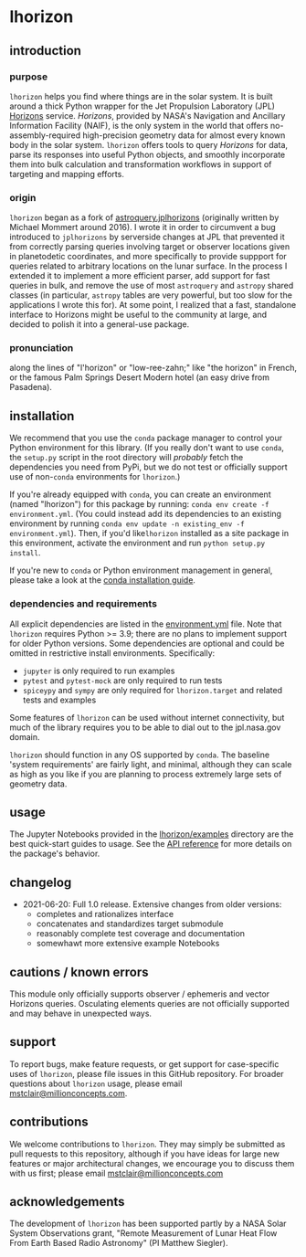 # lhorizon

## introduction

### purpose

`lhorizon` helps you find where things are in the solar system. It is built around a thick Python wrapper for the 
Jet Propulsion Laboratory (JPL) [Horizons](https://ssd.jpl.nasa.gov/?horizons) service. _Horizons_, provided by 
NASA's Navigation and Ancillary Information Facility (NAIF), is the only system in the world that offers 
no-assembly-required high-precision geometry data for almost every known body in the solar system. `lhorizon` offers 
tools to query _Horizons_ for data, parse its responses into useful Python objects, and smoothly incorporate them into
bulk calculation and transformation workflows in support of targeting and mapping efforts.

### origin

`lhorizon` began as a fork of [astroquery.jplhorizons](https://github.com/astropy/astroquery/tree/master/astroquery/jplhorizons) 
(originally written by Michael Mommert around 2016). I wrote it in order to circumvent a bug introduced to `jplhorizons` by 
serverside changes at JPL that prevented it from correctly parsing queries involving target or observer locations given 
in planetodetic coordinates, and more specifically to provide suppport for queries related to arbitrary locations on 
the lunar surface. In the process I extended it to implement a more efficient parser, add support for fast queries in 
bulk, and remove the use of most `astroquery` and `astropy` shared classes (in particular, `astropy` 
tables are very powerful, but too slow for the applications I wrote this for). At some point, I realized that a fast,
standalone interface to Horizons might be useful to the community at large, and decided to polish it into a 
general-use package.

### pronunciation

along the lines of "l'horizon" or "low-ree-zahn;" like "the horizon" in French, or the famous Palm Springs
Desert Modern hotel (an easy drive from Pasadena).

## installation

We recommend that you use the `conda` package manager to control your Python environment for this library. (If you 
really don't want to use `conda`, the `setup.py` script in the root directory will _probably_ fetch the dependencies
you need from PyPi, but we do not test or officially support use of non-`conda` environments for `lhorizon`.)

If you're already equipped with `conda`, you can create an environment (named "lhorizon") for this package by running: 
`conda env create -f environment.yml`. (You could instead add its dependencies to an existing environment by running 
`conda env update -n existing_env -f environment.yml`). Then, if you'd like`lhorizon` installed as a site package in 
this environment, activate the environment and run `python setup.py install`. 

If you're new to `conda` or Python environment management in general, please take a look at the 
[conda installation guide](docs/conda_installation_guide.md). 
 
### dependencies and requirements

All explicit dependencies are listed in the [environment.yml](environment.yml) file. Note that `lhorizon` requires 
Python >= 3.9; there are no plans to implement support for older Python versions. Some dependencies are optional and
could be omitted in restrictive install environments. Specifically: 
* `jupyter` is only required to run examples
* `pytest` and `pytest-mock` are only required to run tests
* `spiceypy` and `sympy` are only required for `lhorizon.target` and related tests and examples

Some features of `lhorizon` can be used without internet connectivity, but much of the library requires you to be able
to dial out to the jpl.nasa.gov domain.

`lhorizon` should function in any OS supported by `conda`. The baseline 'system requirements' are fairly light, and 
minimal, although they can scale as high as you like if you are planning to process extremely large sets of geometry 
data.

## usage

The Jupyter Notebooks provided in the [lhorizon/examples](lhorizon/examples) directory are the best quick-start guides 
to usage. See the [API reference](docs/api_toc.md) for more details on the package's behavior.

## changelog

* 2021-06-20: Full 1.0 release. Extensive changes from older versions:
    * completes and rationalizes interface 
    * concatenates and standardizes target submodule
    * reasonably complete test coverage and documentation
    * somewhawt more extensive example Notebooks

## cautions / known errors

This module only officially supports observer / ephemeris and vector Horizons queries. Osculating elements queries are 
not officially supported and may behave in unexpected ways.

## support

To report bugs, make feature requests, or get support for case-specific uses of `lhorizon`, please file issues in this 
GitHub repository. For broader questions about `lhorizon` usage, please email mstclair@millionconcepts.com.

## contributions

We welcome contributions to `lhorizon`. They may simply be submitted as pull requests to this repository, although if 
you have ideas for large new features or major architectural changes, we encourage you to discuss them with us first;
please email mstclair@millionconcepts.com


## acknowledgements

The development of `lhorizon` has been supported partly by a NASA Solar System Observations grant, "Remote Measurement 
of Lunar Heat Flow From Earth Based Radio Astronomy" (PI Matthew Siegler).